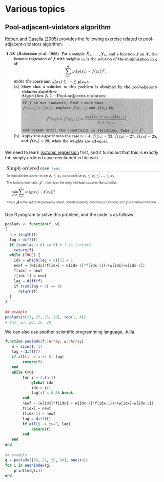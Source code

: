 # Various topics

## Pool-adjacent-violators algorithm

[Robert and Casella (2005)](http://cds.cern.ch/record/1187871) provides the following exercise related to pool-adjacent-violators algorithm.

![](ex-1-18.png)

We need to learn [isotonic regression](https://en.wikipedia.org/wiki/Isotonic_regression) first, and it turns out that this is exactly the simply ordered case mentioned in the wiki.

![](wiki-isotonic.png)

Use R program to solve this problem, and the code is as follows.

```r
pooladv <- function(f, w)
{
  n = length(f)
  lag = diff(f)
  if (sum(lag < 0) == 0) # f is isotonic
    return(f)
  while (TRUE) {
    idx = which(lag < 0)[1] + 1
    newf = (w[idx]*f[idx] + w[idx-1]*f[idx-1])/(w[idx]+w[idx-1])
    f[idx] = newf
    f[idx-1] = newf
    lag = diff(f)
    if (sum(lag < 0) == 0)
      return(f)
  }
}

## example
pooladv(c(23, 27, 25, 28), rep(1, 4))
# ans: 23, 26, 26, 28
```

We can also use another scientific programming language, Julia.

```julia
function pooladv(f::Array, w::Array)
   n = size(f, 1)
   lag = diff(f)
   if all(i -> i >= 0, lag)
        return(f)
   end
   while true
        for i = 1:(n-1)
            global idx
            idx = i+1
            lag[i] < 0 && break
        end
        newf = (w[idx]*f[idx] + w[idx-1]*f[idx-1])/(w[idx]+w[idx-1])
        f[idx] = newf
        f[idx-1] = newf
        lag = diff(f)
        if all(i -> i>=0, lag)
            return(f)
        end
   end
end

## example
g = pooladv([23, 27, 25, 28], ones(4))
for i in eachindex(g)
    println(g[i])
end
```
